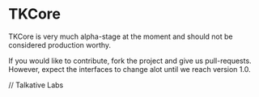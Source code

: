TKCore
======

TKCore is very much alpha-stage at the moment and should not be
considered production worthy.

If you would like to contribute, fork the project and give us
pull-requests. However, expect the interfaces to change alot until
we reach version 1.0.

// Talkative Labs
